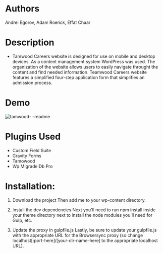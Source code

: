 # Authors

Andrei Egorov, Adam Roerick, Effat Chaar

# Description

* Tamwood Careers website is designed for use on mobile and desktop devices. As a content management system WordPress was used. The organization of the website allows users to easily navigate throught the content and find needed information. Teamwood Careers website features a simplified four-step application form that simplifies an admission process.

# Demo

![tamwood- -readme](https://user-images.githubusercontent.com/37827066/42062823-cefc67a2-7ae3-11e8-8944-26f8c959b3cf.gif)

# Plugins Used

* Custom Field Suite
* Gravity Forms
* Tamowood
* Wp Migrade Db Pro

# Installation:
1. Download the project
Then add me to your wp-content directory.

2. Install the dev dependencies
Next you'll need to run npm install inside your theme directory next to install the node modules you'll need for Gulp, etc.

3. Update the proxy in gulpfile.js
Lastly, be sure to update your gulpfile.js with the appropriate URL for the Browsersync proxy (so change localhost[:port-here]/[your-dir-name-here] to the appropriate localhost URL).
 